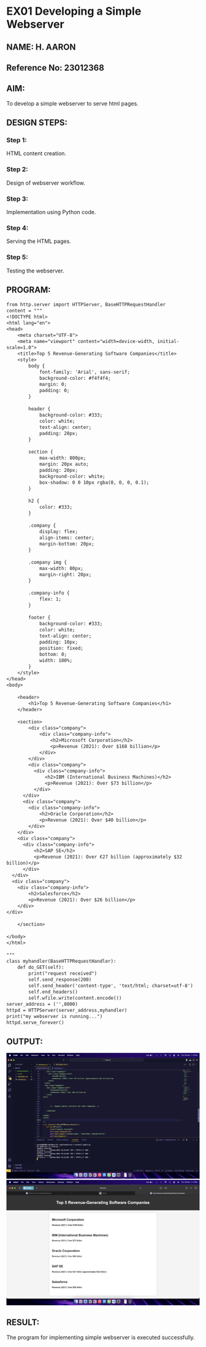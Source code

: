 # EX01 Developing a Simple Webserver
## NAME: H. AARON
## Reference No: 23012368
## AIM:
To develop a simple webserver to serve html pages.

## DESIGN STEPS:
### Step 1: 
HTML content creation.

### Step 2:
Design of webserver workflow.

### Step 3:
Implementation using Python code.

### Step 4:
Serving the HTML pages.

### Step 5:
Testing the webserver.

## PROGRAM:
```
from http.server import HTTPServer, BaseHTTPRequestHandler
content = """
<!DOCTYPE html>
<html lang="en">
<head>
    <meta charset="UTF-8">
    <meta name="viewport" content="width=device-width, initial-scale=1.0">
    <title>Top 5 Revenue-Generating Software Companies</title>
    <style>
        body {
            font-family: 'Arial', sans-serif;
            background-color: #f4f4f4;
            margin: 0;
            padding: 0;
        }

        header {
            background-color: #333;
            color: white;
            text-align: center;
            padding: 20px;
        }

        section {
            max-width: 800px;
            margin: 20px auto;
            padding: 20px;
            background-color: white;
            box-shadow: 0 0 10px rgba(0, 0, 0, 0.1);
        }

        h2 {
            color: #333;
        }

        .company {
            display: flex;
            align-items: center;
            margin-bottom: 20px;
        }

        .company img {
            max-width: 80px;
            margin-right: 20px;
        }

        .company-info {
            flex: 1;
        }

        footer {
            background-color: #333;
            color: white;
            text-align: center;
            padding: 10px;
            position: fixed;
            bottom: 0;
            width: 100%;
        }
    </style>
</head>
<body>

    <header>
        <h1>Top 5 Revenue-Generating Software Companies</h1>
    </header>

    <section>
        <div class="company">
            <div class="company-info">
                <h2>Microsoft Corporation</h2>
                <p>Revenue (2021): Over $168 billion</p>
            </div>
        </div>
        <div class="company">
          <div class="company-info">
              <h2>IBM (International Business Machines)</h2>
              <p>Revenue (2021): Over $73 billion</p>
          </div>
      </div>
      <div class="company">
        <div class="company-info">
            <h2>Oracle Corporation</h2>
            <p>Revenue (2021): Over $40 billion</p>
        </div>
    </div>
    <div class="company">
      <div class="company-info">
          <h2>SAP SE</h2>
          <p>Revenue (2021): Over €27 billion (approximately $32 billion)</p>
      </div>
  </div>
  <div class="company">
    <div class="company-info">
        <h2>Salesforce</h2>
        <p>Revenue (2021): Over $26 billion</p>
    </div>
</div>

    </section>

</body>
</html>

"""
class myhandler(BaseHTTPRequestHandler):
    def do_GET(self):
        print("request received")
        self.send_response(200)
        self.send_header('content-type', 'text/html; charset=utf-8')
        self.end_headers()
        self.wfile.write(content.encode())
server_address = ('',8000)
httpd = HTTPServer(server_address,myhandler)
print("my webserver is running...")
httpd.serve_forever()
```
## OUTPUT:
![Out1](exp01-1.png)
![Out2](exp01-2.png)
<br/>
## RESULT:
The program for implementing simple webserver is executed successfully.
